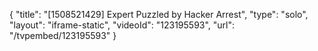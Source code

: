{
    "title": "[1508521429] Expert Puzzled by Hacker Arrest",
    "type": "solo",
    "layout": "iframe-static",
    "videoId": "123195593",
    "url": "\/tvpembed\/123195593"
}
